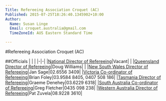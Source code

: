 ```yaml
---
Title: Refereeing Association Croquet (AC)
Published: 2015-07-25T18:26:40.1345902+10:00
Author:
  Name: Susan Linge
  Email: croquet.australia@gmail.com
  TimeZoneId: AUS Eastern Standard Time

---
```

#Refereeing Association Croquet (AC)

##Officials
| | |
|-|-|
|[National Director of Refereeing](mailto:ndrac@croquet-australia.com.au)|Vacant| |
|[Queensland Director of Refereeing](mailto:refereeing@croquetqld.org)|Doug Williams| |
|[New South Wales Director of Refereeing](mailto:myoora803@bigpond.com)|Jan Sage|02.6556 3409|
|[Victoria Co-ordinator of Refereeing](mailto:acreferees@croquetvic.asn.au)|Brian Foley|03.9584 8405, 0407 508 186|
|[Tasmania Director of Refereeing](mailto:gdenehey@iprimus.com.au)|Graeme Denehey|03.6229 6318|
|[South Australia Co-ordinator of Refereeing](mailto:mjjfletcher@gmail.com)|Greg Fletcher|0435 098 238|
|[Western Australia Director of Refereeing](mailto:patzuvela@hotmail.com)|Pat Zuvela|08.9228 3610|